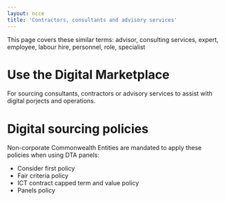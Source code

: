 ```yaml
---
layout: ncce
title: 'Contractors, consultants and advisory services'
---
```


This page covers these similar terms:
advisor, consulting services, expert, employee, labour hire, personnel, role, specialist

# Use the Digital Marketplace

For sourcing consultants, contractors or advisory services to assist with digital porjects and operations.

# Digital sourcing policies

Non-corporate Commonwealth Entities are mandated to apply these policies when using DTA panels:
* Consider first policy
* Fair criteria policy
* ICT contract capped term and value policy
* Panels policy
